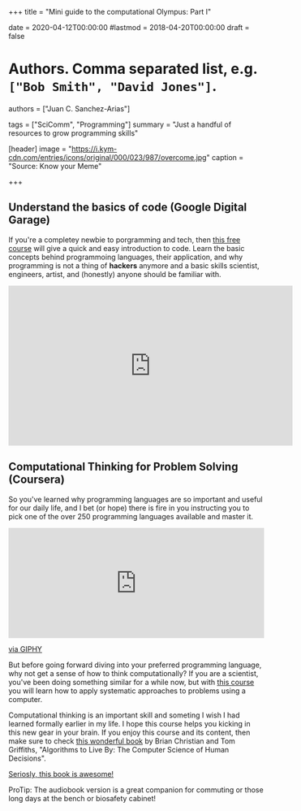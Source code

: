 +++
title = "Mini guide to the computational Olympus: Part I"

date = 2020-04-12T00:00:00
#lastmod = 2018-04-20T00:00:00
draft = false

# Authors. Comma separated list, e.g. `["Bob Smith", "David Jones"]`.
authors = ["Juan C. Sanchez-Arias"]

tags = ["SciComm", "Programming"]
summary = "Just a handful of resources to grow programming skills"

[header]
image = "https://i.kym-cdn.com/entries/icons/original/000/023/987/overcome.jpg"
caption = "Source: Know your Meme"

+++

## Understand the basics of code (Google Digital Garage)

If you're a completey newbie to porgramming and tech, then [this free course](https://learndigital.withgoogle.com/digitalgarage/course/basics-code) will give a quick and easy introduction to code. Learn the basic concepts behind programmoing languages, their application, and why programming is not a thing of **hackers** anymore and a basic skills scientist, engineers, artist, and (honestly) anyone should be familiar with.

<iframe width="560" height="315" align="center" src="https://www.youtube.com/embed/h_iEN7HR-Ys" frameborder="0" allow="accelerometer; autoplay; encrypted-media; gyroscope; picture-in-picture" allowfullscreen></iframe>

## Computational Thinking for Problem Solving (Coursera)

So you've learned why programming languages are so important and useful for our daily life, and I bet (or hope) there is fire in you instructing you to pick one of the over 250 programming languages available and master it. 

<div style="width:100%;height:0;padding-bottom:43%;position:relative;"><iframe src="https://giphy.com/embed/3ohuAxV0DfcLTxVh6w" width="100%" height="100%" style="position:absolute" frameBorder="0" class="giphy-embed" allowFullScreen></iframe></div><p><a href="https://giphy.com/gifs/starwars-star-wars-episode-2-3ohuAxV0DfcLTxVh6w">via GIPHY</a></p>

But before going forward diving into your preferred programming language, why not get a sense of how to think computationally? If you are a scientist, you've been doing something similar for a while now, but with [this course](https://www.coursera.org/learn/computational-thinking-problem-solving#syllabus) you will learn how to apply systematic approaches to problems using a computer.

Computational thinking is an important skill and someting I wish I had learned formally earlier in my life. I hope this course helps you kicking in this new gear in your brain. If you enjoy this course and its content, then make sure to check [this wonderful book](https://algorithmstoliveby.com/) by Brian Christian and Tom Griffiths, "Algorithms to Live By: The Computer Science of Human Decisions".

[Seriosly, this book is awesome!](https://algorithmstoliveby.com/images/algorithms-to-live-by-brain.jpg)

ProTip: The audiobook version is a great companion for commuting or those long days at the bench or biosafety cabinet!
